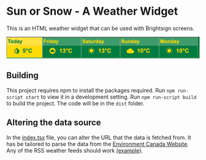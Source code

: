 # Sun or Snow - A Weather Widget

This is an HTML weather widget that can be used with Brightsign screens.

![Screen Shot](ScreenShot.png)

## Building

This project requires npm to install the packages required.
Run `npm run-script start` to view it in a development setting.
Run `npm run-script build` to build the project.  The code will be in the `dist` folder.

## Altering the data source

In the [index.tsx](src/index.tsx) file, you can alter the URL that the data is fetched from.
It has be tailored to parse the data from the [Environment Canada Website](https://weather.gc.ca/).
Any of the RSS weather feeds should work [(example)](https://weather.gc.ca/rss/city/ab-71_e.xml).
